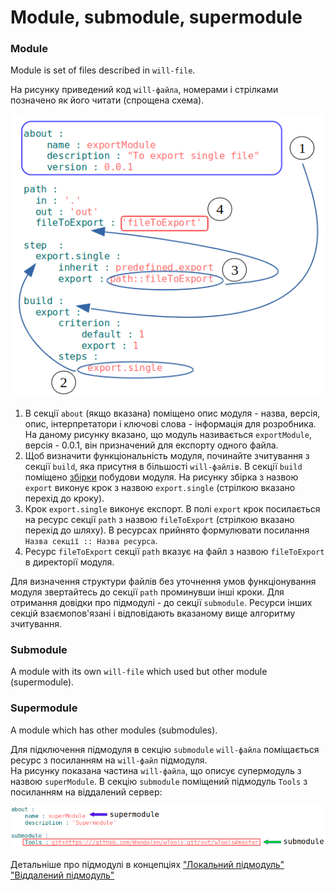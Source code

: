 # Module, submodule, supermodule

### Module 
Module is set of files described in <code>will-file</code>.  

На рисунку приведений код `will-файла`, номерами і стрілками позначено як його читати (спрощена схема).  

![module.file.png](./Images/module.file.png)

1. В секції `about` (якщо вказана) поміщено опис модуля - назва, версія, опис, інтерпретатори і ключові слова - інформація для розробника. На даному рисунку вказано, що модуль називається `exportModule`, версія - 0.0.1, він призначений для експорту одного файла.   
2. Щоб визначити функціональність модуля, починайте зчитування з секції `build`, яка присутня в більшості `will-файлiв`. В секції `build` поміщено [збірки](Builds.md) побудови модуля. На рисунку збірка з назвою `export` виконує крок з назвою `export.single` (стрілкою вказано перехід до кроку).  
3. Крок `export.single` виконує експорт. В полі `export` крок посилається на ресурс секції `path` з назвою `fileToExport` (стрілкою вказано перехід до шляху). В ресурсах прийнято формулювати посилання `Назва секції :: Назва ресурса`.
4. Ресурс `fileToExport` секції `path` вказує на файл з назвою `fileToExport` в директорії модуля.   

Для визначення структури файлів без уточнення умов функціонування модуля звертайтесь до секції `path` проминувши інші кроки. Для отримання довідки про підмодулі - до секції `submodule`. Ресурси інших секцій взаємопов'язані і відповідають вказаному вище алгоритму зчитування.

### Submodule  

A module with its own <code>will-file</code> which used but other module (supermodule).  

### Supermodule

A module which has other modules (submodules).  

Для підключення підмодуля в секцію `submodule` `will-файлa` поміщається ресурс з посиланням на `will-файл` підмодуля.  
На рисунку показана частина `will-файла`, що описує супермодуль з назвою `superModule`. В секцію `submodule` поміщений підмодуль `Tools` з посиланням на віддалений сервер: 

![supermodule.png](./Images/supermodule.png)

Детальніше про підмодулі в концепціях ["Локальний підмодуль"](SubmodulesLocalAndRemote.md#Локальний-підмодуль) ["Віддалений підмодуль"](SubmodulesLocalAndRemote.md#Віддалений-підмодуль)